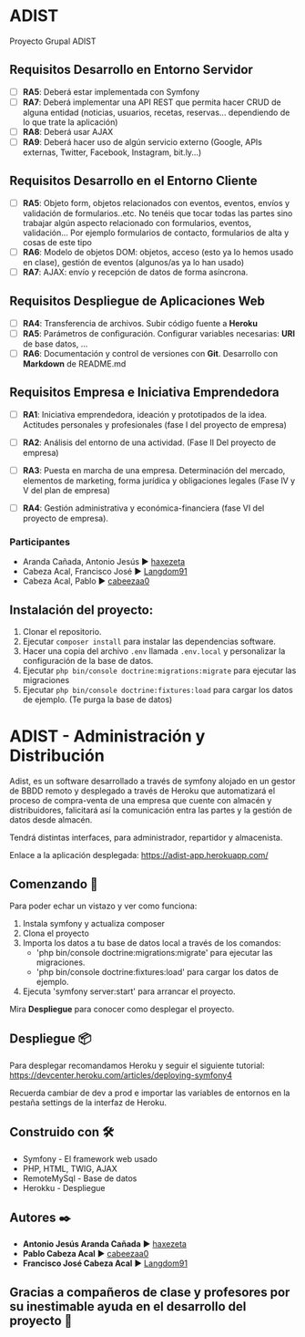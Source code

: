 # ADIST
Proyecto Grupal ADIST



## Requisitos Desarrollo en Entorno Servidor

- [ ] __RA5__:  Deberá estar implementada con Symfony
- [ ] __RA7__:  Deberá implementar una API REST que permita hacer CRUD de alguna entidad (noticias, usuarios, recetas, reservas... dependiendo de lo que trate la aplicación)
- [ ] __RA8__:  Deberá usar AJAX
- [ ] __RA9__:  Deberá hacer uso de algún servicio externo (Google, APIs externas, Twitter, Facebook, Instagram, bit.ly...)

## Requisitos Desarrollo en el Entorno Cliente

- [ ] __RA5__: Objeto form, objetos relacionados con eventos, eventos, envíos y validación de formularios..etc. No tenéis que tocar todas las partes sino trabajar algún aspecto relacionado con formularios, eventos, validación... Por ejemplo formularios de contacto, formularios de alta y cosas de este tipo 
- [ ] __RA6__: Modelo de objetos DOM: objetos, acceso (esto ya lo hemos usado en clase), gestión de eventos (algunos/as ya lo han usado)
- [ ] __RA7__: AJAX: envío y recepción de datos de forma asíncrona.

## Requisitos Despliegue de Aplicaciones Web

- [ ] __RA4__: Transferencia de archivos. Subir código fuente a __Heroku__
- [ ] __RA5__: Parámetros de configuración. Configurar variables necesarias: __URI__ de base datos, ...
- [ ] __RA6__: Documentación y control de versiones con __Git__. Desarrollo con __Markdown__ de README.md 

## Requisitos Empresa e Iniciativa Emprendedora

- [ ] __RA1__: Iniciativa emprendedora, ideación y  prototipados de la idea. Actitudes personales y profesionales (fase I del proyecto de empresa)
- [ ] __RA2__: Análisis del entorno de una actividad. (Fase II Del proyecto de empresa)
- [ ] __RA3__: Puesta en marcha de una empresa. Determinación del mercado, elementos de marketing, forma jurídica y obligaciones legales (Fase lV y V del plan de empresa) 
- [ ] __RA4__: Gestión administrativa y económica-financiera (fase VI del proyecto de empresa). 


### Participantes
- Aranda Cañada, Antonio Jesús ► [haxezeta](https://github.com/haxezeta)
- Cabeza Acal, Francisco José ► [Langdom91](https://github.com/Langdom91)
- Cabeza Acal, Pablo ► [cabeezaa0](https://github.com/cabeezaa0)

## Instalación del proyecto:

1. Clonar el repositorio.
2. Ejecutar ``composer install`` para instalar las dependencias software.
3. Hacer una copia del archivo ``.env`` llamada ``.env.local`` y personalizar la configuración de la base de datos.
4. Ejecutar ``php bin/console doctrine:migrations:migrate`` para ejecutar las migraciones
5. Ejecutar ``php bin/console doctrine:fixtures:load`` para cargar los datos de ejemplo. (Te purga la base de datos)

# ADIST - Administración y Distribución 

Adist, es un software desarrollado a través de symfony alojado en un gestor de BBDD remoto y desplegado a través de Heroku que automatizará el proceso de compra-venta de una empresa que cuente con almacén y distribuidores, falicitará así la comunicación entra las partes y la gestión de datos desde almacén.

Tendrá distintas interfaces, para administrador, repartidor y almacenista.

Enlace a la aplicación desplegada: https://adist-app.herokuapp.com/

## Comenzando 🚀

Para poder echar un vistazo y ver como funciona:

1. Instala symfony y actualiza composer
2. Clona el proyecto 
3. Importa los datos a tu base de datos local a través de los comandos:
    - 'php bin/console doctrine:migrations:migrate' para ejecutar las migraciones.
    - 'php bin/console doctrine:fixtures:load' para cargar los datos de ejemplo.
4. Ejecuta 'symfony server:start' para arrancar el proyecto.

Mira **Despliegue** para conocer como desplegar el proyecto.

## Despliegue 📦

Para desplegar recomandamos Heroku y seguir el siguiente tutorial:
https://devcenter.heroku.com/articles/deploying-symfony4

Recuerda cambiar de dev a prod e importar las variables de entornos en la pestaña settings de la interfaz de Heroku.

## Construido con 🛠️

* Symfony - El framework web usado
* PHP, HTML, TWIG, AJAX
* RemoteMySql - Base de datos
* Herokku - Despliegue

## Autores ✒️

* **Antonio Jesús Aranda Cañada** ► [haxezeta](https://github.com/haxezeta)
* **Pablo Cabeza Acal** ► [cabeezaa0](https://github.com/cabeezaa0)
* **Francisco José Cabeza Acal** ► [Langdom91](https://github.com/Langdom91)


## Gracias a compañeros de clase y profesores por su inestimable ayuda en el desarrollo del proyecto 🎁

